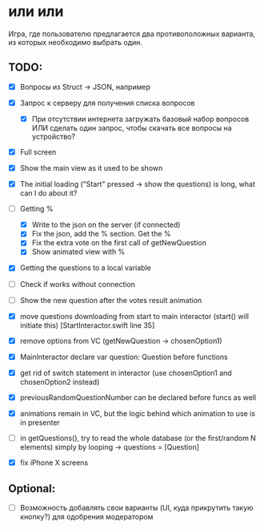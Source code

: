 #  или или

Игра, где пользователю предлагается два противоположных варианта, из которых необходимо выбрать один.

## TODO:

- [x] Вопросы из Struct -> JSON, например
- [x] Запрос к серверу для получения списка вопросов
    - [x] При отсутствии интернета загружать базовый набор вопросов ИЛИ сделать один запрос, чтобы скачать все вопросы на устройство?
- [x] Full screen
- [x] Show the main view as it used to be shown
- [x] The initial loading ("Start" pressed -> show the questions) is long, what can I do about it?
- [ ] Getting %
    - [x] Write to the json on the server (if connected)
    - [x] Fix the json, add the % section. Get the %
    - [x] Fix the extra vote on the first call of getNewQuestion
    - [x] Show animated view with %
- [x] Getting the questions to a local variable
- [ ] Check if works without connection
- [ ] Show the new question after the votes result animation


- [x] move questions downloading from start to main interactor (start() will initiate this) [StartInteractor.swift line 35]
- [x] remove options from VC (getNewQuestion -> chosenOption1)
- [x] MainInteractor declare var question: Question before functions
- [x] get rid of switch statement in interactor (use chosenOption1 and chosenOption2 instead)
- [x] previousRandomQuestionNumber can be declared before funcs as well
- [x] animations remain in VC, but the logic behind which animation to use is in presenter
- [ ] in getQuestions(), try to read the whole database (or the first/random N elements) simply by looping -> questions = [Question]
- [x] fix iPhone X screens

## Optional:

- [ ] Возможность добавлять свои варианты (UI, куда прикрутить такую кнопку?) для одобрения модератором
